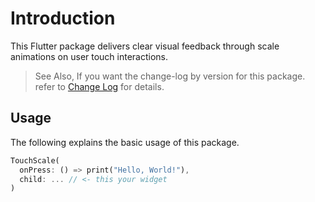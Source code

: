 # Introduction
This Flutter package delivers clear visual feedback through scale animations on user touch interactions.

> See Also, If you want the change-log by version for this package. refer to [Change Log](CHANGELOG.md) for details.

## Usage
The following explains the basic usage of this package.

```dart
TouchScale(
  onPress: () => print("Hello, World!"),
  child: ... // <- this your widget
)
```